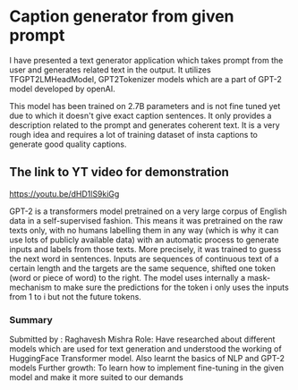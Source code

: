# Caption generator from given prompt
I have presented a text generator application which takes prompt from the user and generates related text in the output.
It utilizes TFGPT2LMHeadModel, GPT2Tokenizer models which are a part of GPT-2 model developed by openAI.

This model has been trained on 2.7B parameters and is not fine tuned yet due to which it doesn't give exact caption sentences. It only provides a description related to the prompt and generates coherent text. It is a very rough idea and requires a lot of training dataset of insta captions to generate good quality captions.

## The link to YT video for demonstration
https://youtu.be/dHD1lS9kiGg

GPT-2 is a transformers model pretrained on a very large corpus of English data in a self-supervised fashion. This means it was pretrained on the raw texts only, with no humans labelling them in any way (which is why it can use lots of publicly available data) with an automatic process to generate inputs and labels from those texts. More precisely, it was trained to guess the next word in sentences.
Inputs are sequences of continuous text of a certain length and the targets are the same sequence, shifted one token (word or piece of word) to the right. The model uses internally a mask-mechanism to make sure the predictions for the token i only uses the inputs from 1 to i but not the future tokens.

### Summary
Submitted by : Raghavesh Mishra
Role: Have researched about different models which are used for text generation and understood the working of HuggingFace Transformer model. Also learnt the basics of NLP and GPT-2 models
Further growth: To learn how to implement fine-tuning in the given model and make it more suited to our demands

